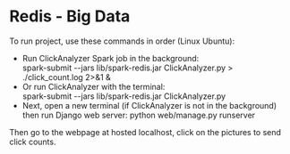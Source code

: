 # Redis - Big Data
To run project, use these commands in order (Linux Ubuntu):  
- Run ClickAnalyzer Spark job in the background:  
    spark-submit --jars lib/spark-redis.jar ClickAnalyzer.py > ./click_count.log 2>&1 &  
- Or run ClickAnalyzer with the terminal:  
    spark-submit --jars lib/spark-redis.jar ClickAnalyzer.py  
- Next, open a new terminal (if ClickAnalyzer is not in the background) then run Django web server:
    python web/manage.py runserver  
  
Then go to the webpage at hosted localhost, click on the pictures to send click counts.
